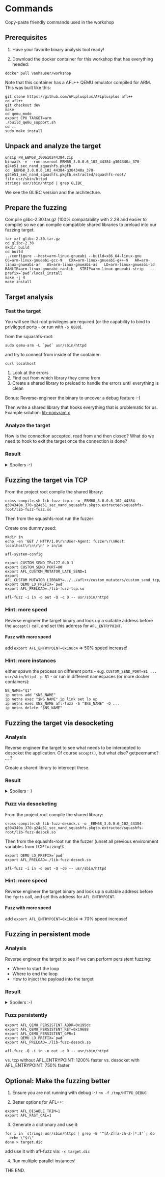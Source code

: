 # Commands

Copy-paste friendly commands used in the workshop

## Prerequisites

1. Have your favorite binary analysis tool ready!

2. Download the docker container for this workshop that has everything needed:
```
docker pull vanhauser/workshop
```

Note that this container has a AFL++ QEMU emulator compiled for ARM.
This was built like this:
```
git clone https://github.com/AFLplusplus/AFLplusplus afl++
cd afl++
git checkout dev
make
cd qemu_mode
export CPU_TARGET=arm
./build_qemu_support.sh
cd ..
sudo make install
```

## Unpack and analyze the target

```
unzip FW_EBM68_300610244384.zip
binwalk -e --run-as=root EBM68_3.0.0.6_102_44384-g304340a_370-g24e51_sec_nand_squashfs.pkgtb
cd _EBM68_3.0.0.6_102_44384-g304340a_370-g24e51_sec_nand_squashfs.pkgtb.extracted/squashfs-root/
file usr/sbin/httpd
strings usr/sbin/httpd | grep GLIBC_
```

We see the GLIBC version and the architecture.

## Prepare the fuzzing

Compile glibc-2.30.tar.gz (100% compatability with 2.28 and easier to compile)
so we can compile compatible shared libraries to preload into our fuzzing target.

```
tar xzf glibc-2.30.tar.gz
cd glibc-2.30
mkdir build
cd build
../configure --host=arm-linux-gnueabi --build=x86_64-linux-gnu   CC=arm-linux-gnueabi-gcc-9   CXX=arm-linux-gnueabi-g++-9   AR=arm-linux-gnueabi-ar   AS=arm-linux-gnueabi-as   LD=arm-linux-gnueabi-ld   RANLIB=arm-linux-gnueabi-ranlib   STRIP=arm-linux-gnueabi-strip   --prefix=`pwd`/local_install
make -j 4
make install
```

## Target analysis

### Test the target

You will see that root privileges are required (or the capability to bind to
privileged ports - or run with `-p 8080`).

from the squashfs-root:
```
sudo qemu-arm -L `pwd` usr/sbin/httpd
```
and try to connect from inside of the container:
```
curl localhost
```

1. Look at the errors
2. Find out from which library they come from
3. Create a shared library to preload to handle the errors until everything is
   clean

Bonus: Reverse-engineer the binary to uncover a debug feature :-)

Then write a shared library that hooks everything that is problematic for us.
Example solution: [lib-nonvram.c](lib-nonvram.c)

### Analyze the target

How is the connection accepted, read from and then closed?
What do we need to hook to exit the target once the connection is done?

### Result

<details>
  <summary>Spoilers :-)</summary>

For the internal debug feature:
```
sudo mkdir /jffs
touch /tmp/HTTPD_DEBUG
```
Enjoy logs in `/jffs/HTTPD_DEBUG.log` :-)
This can help analyzing the binary and fixing issues.

Connection `accept()` after a `select()`, then `shutdown()` to close.

[lib-fuzz-tcp.c](lib-fuzz-tcp.c) - Example shared library which handles all
errors plus exits when a web request is finished.

</details>

## Fuzzing the target via TCP

From the project root compile the shared library:

```
cross-compile.sh lib-fuzz-tcp.c -o _EBM68_3.0.0.6_102_44384-g304340a_370-g24e51_sec_nand_squashfs.pkgtb.extracted/squashfs-root/lib-fuzz-fuzz.so
```

Then from the squashfs-root run the fuzzer:

Create one dummy seed:
```
mkdir in
echo -en 'GET / HTTP/1.0\r\nUser-Agent: fuzzer\r\nHost: localhost\r\n\r\n' > in/in
```

```
afl-system-config

export CUSTOM_SEND_IP=127.0.0.1
export CUSTOM_SEND_PORT=80
export AFL_CUSTOM_MUTATOR_LATE_SEND=1
export AFL_CUSTOM_MUTATOR_LIBRARY=../../afl++/custom_mutators/custom_send_tcp/custom_send_tcp.so
export QEMU_LD_PREFIX=`pwd`
export AFL_PRELOAD=./lib-fuzz-tcp.so

afl-fuzz -i in -o out -Q -c 0 -- usr/sbin/httpd
```

### Hint: more speed

Reverse engineer the target binary and look up a suitable address before
the `accept()` call, and set this address for `AFL_ENTRYPOINT`.

#### Fuzz with more speed

add `export AFL_ENTRYPOINT=0x190c4` => 50% speed increase!

### Hint: more instances

either spawn the process on different ports - e.g. `CUSTOM_SEND_PORT=81 ... usr/sbin/httpd -p 81` - 
or run in different namespaces (or more docker containers):

```
NS_NAME="$1"
ip netns add "$NS_NAME"
ip netns exec "$NS_NAME" ip link set lo up
ip netns exec $NS_NAME afl-fuzz -S "$NS_NAME" -Q ... 
ip netns delete "$NS_NAME"
```

## Fuzzing the target via desocketing

### Analysis

Reverse engineer the target to see what needs to be intercepted to desocket the
application. Of course `accept()`, but what else? getpeername? ... ?

Create a shared library to intercept these.

### Result

<details>
  <summary>Spoilers :-)</summary>
[lib-fuzz-desock.c](lib-fuzz-desock.c) - Example shared library which handles
all errors, exits when a web request is finished AND desockets all necessary
functions. Surprise candidate here: `fdopen` :-)
</details>

### Fuzz via desocketing

From the project root compile the shared library:

```
cross-compile.sh lib-fuzz-desock.c -o _EBM68_3.0.0.6_102_44384-g304340a_370-g24e51_sec_nand_squashfs.pkgtb.extracted/squashfs-root/lib-fuzz-desock.so
```

Then from the squashfs-root run the fuzzer (unset all previous environment
variables from TCP fuzzing!):

```
export QEMU_LD_PREFIX=`pwd`
export AFL_PRELOAD=./lib-fuzz-desock.so

afl-fuzz -i in -o out -Q -c0 -- usr/sbin/httpd
```

### Hint: more speed

Reverse engineer the target binary and look up a suitable address before
the `fgets` call, and set this address for `AFL_ENTRYPOINT`.

#### Fuzz with more speed

add `export AFL_ENTRYPOINT=0x1bb84` => 70% speed increase!


## Fuzzing in persistent mode

### Analysis

Reverse engineer the target to see if we can perform persistent fuzzing:
* Where to start the loop
* Where to end the loop
* How to inject the payload into the target

### Result

<details>
  <summary>Spoilers :-)</summary>
* Where to start: 0x195dc
* Where to end: 0x19688
* How to inject the payload: Normally we would use shared memory and copy directly to a memory reagion. Due the fgets() used we simple send via `stdin`

So we reuse the desocketing library.

</details>

### Fuzz persistently

```
export AFL_QEMU_PERSISTENT_ADDR=0x195dc
export AFL_QEMU_PERSISTENT_RET=0x19688
export AFL_QEMU_PERSISTENT_GPR=1
export QEMU_LD_PREFIX=`pwd`
export AFL_PRELOAD=./lib-fuzz-desock.so

afl-fuzz -Q -i in -o out -c 0 -- usr/sbin/httpd
```

vs. tcp without AFL_ENTRYPOINT: 1200% faster
vs. desocket with AFL_ENTRYPOINT: 750% faster

## Optional: Make the fuzzing better

1. Ensure you are not running with debug :-) `rm -f /tmp/HTTPD_DEBUG`

2. Better options for AFL++:
```
export AFL_DISABLE_TRIM=1
export AFL_FAST_CAL=1
```

3. Generate a dictionary and use it:
```
for i in `strings usr/sbin/httpd | grep -E '^[A-Z][a-zA-Z-]*:$'`; do
  echo \"$i\"
done > target.dic
```
add use it with afl-fuzz via: `-x target.dic`

4. Run multiple parallel instances!


THE END.
